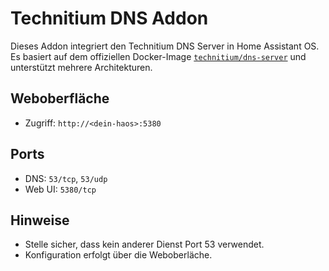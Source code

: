 # Technitium DNS Addon

Dieses Addon integriert den Technitium DNS Server in Home Assistant OS.
Es basiert auf dem offiziellen Docker-Image [`technitium/dns-server`](https://hub.docker.com/r/technitium/dns-server) und unterstützt mehrere Architekturen.

## Weboberfläche

- Zugriff: `http://<dein-haos>:5380`

## Ports

- DNS: `53/tcp`, `53/udp`
- Web UI: `5380/tcp`

## Hinweise

- Stelle sicher, dass kein anderer Dienst Port 53 verwendet.
- Konfiguration erfolgt über die Weboberläche.